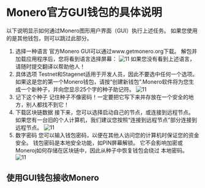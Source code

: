 # Monero官方GUI钱包的具体说明

以下说明显示如何通过Monero图形用户界面（GUI）执行上述任务。 如果您使用的是其他钱包，则可以跳过此部分。

1. 选择一种语言
官方Monero GUI可以通过www.getmonero.org下载。 解包并加载应用程序后，您将看到语言选择屏幕：
![11](11)
如果您没有看到上述语言，请随时提交翻译以帮助他人！
2. 具体选项
Testnet和Stagenet适用于开发人员，因此不要选中任何一个选项。 如果这是您的第一个Monero钱包，请按“创建新钱包”.Monero软件将为您生成一个新种子，并向您显示25个字的种子助记符。
![11](11)
3. 记下这个种子
记住种子不像密码！一定要把它写下来并存放在一个安全的地方，别人都找不到它！
4. 下载区块链数据
接下来，您可以选择启动自己的节点，或连接到远程节点。
如果您有一台旧的个人计算机，我们建议您按照“连接到远程节点”部分连接到远程节点。
![11](11)
5. 数字密码
您可以输入钱包密码，以便在其他人访问您的计算机时保证您的资金安全。 钱包密码是本地安全功能，如PIN屏幕解锁。 它不会影响加密或Moneroj如何存储在区块链中，因此从种子中恢复钱包会绕过
本地密码。
![11](11)

## 使用GUI钱包接收Monero


